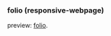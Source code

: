 ### folio (responsive-webpage)

preview: [folio](https://github.com/lldldudalsll/lldldudalsll.github.com/tree/master/portfolio/includes/folio/index.html).
